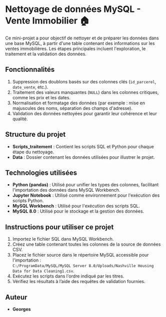 # Nettoyage de données MySQL - Vente Immobilier 🏠

Ce mini-projet a pour objectif de nettoyer et de préparer les données dans une base MySQL, à partir d'une table contenant des informations sur les ventes immobilières. Les étapes principales incluent l'exploration, le traitement et la validation des données.

## Fonctionnalités
1. Suppression des doublons basés sur des colonnes clés (`id_parcerel`, `date_vente`, etc.).
2. Traitement des valeurs manquantes (`NULL`) dans les colonnes critiques, comme les prix et les dates.
3. Normalisation et formatage des données (par exemple : mise en majuscules des noms, séparation des champs d'adresse).
4. Validation des données nettoyées pour garantir leur cohérence et leur qualité.

## Structure du projet
- **Scripts_traitement** : Contient les scripts SQL et Python pour chaque étape du nettoyage.
- **Data** : Dossier contenant les données utilisées pour illustrer le projet.

## Technologies utilisées
- **Python (pandas)** : Utilisé pour unifier les types des colonnes, facilitant l'importation des données dans MySQL Workbench.
- **Jupyter Notebook** : Utilisé comme environnement pour l'exécution des scripts Python.
- **MySQL Workbench** : Utilisé pour l'exécution des scripts SQL.
- **MySQL 8.0** : Utilisé pour le stockage et la gestion des données.

## Instructions pour utiliser ce projet
1. Importez le fichier SQL dans MySQL Workbench.
2. Créez une table contenant toutes les colonnes de la source de données CSV.
3. Placez le fichier source dans le répertoire MySQL accessible pour l'importation :  
   `C:/ProgramData/MySQL/MySQL Server 8.0/Uploads/Nashville Housing Data for Data Cleaning1.csv`.
4. Exécutez les scripts dans l'ordre indiqué par les titres.
5. Vérifiez les résultats à l’aide des requêtes de validation fournies.

## Auteur
- **Georges**
